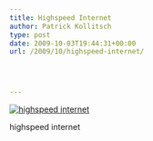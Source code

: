 ```yaml
---
title: Highspeed Internet
author: Patrick Kollitsch
type: post
date: 2009-10-03T19:44:31+00:00
url: /2009/10/highspeed-internet/




---
```

<div class="flickr">
  <a href="http://www.flickr.com/photos/schreibblogade/3979022899/" title="highspeed internet"><img src="//farm4.static.flickr.com/3512/3979022899_971ff9a7ed.jpg" alt="highspeed internet" /></a></p> 
  
  <p>
    highspeed internet
  </p>
</div>